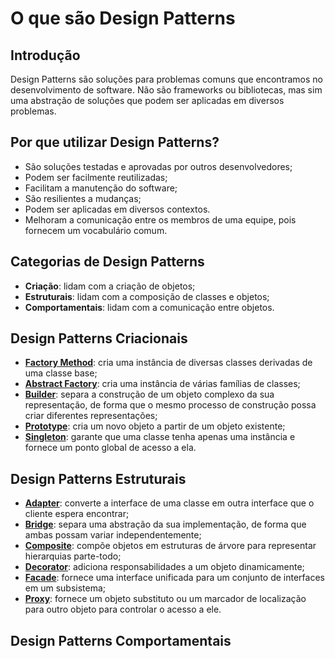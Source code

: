 # O que são Design Patterns

## Introdução

Design Patterns são soluções para problemas comuns que encontramos no desenvolvimento de software. Não são frameworks ou bibliotecas, mas sim uma abstração de soluções que podem ser aplicadas em diversos problemas.

## Por que utilizar Design Patterns?

* São soluções testadas e aprovadas por outros desenvolvedores;
* Podem ser facilmente reutilizadas;
* Facilitam a manutenção do software;
* São resilientes a mudanças;
* Podem ser aplicadas em diversos contextos.
* Melhoram a comunicação entre os membros de uma equipe, pois fornecem um vocabulário comum.

## Categorias de Design Patterns

* **Criação**: lidam com a criação de objetos;
* **Estruturais**: lidam com a composição de classes e objetos;
* **Comportamentais**: lidam com a comunicação entre objetos.

## Design Patterns Criacionais

* [**Factory Method**](/design_patterns/creational/factory_method): cria uma instância de diversas classes derivadas de uma classe base;
* [**Abstract Factory**](/design_patterns/creational/abstract_factory): cria uma instância de várias famílias de classes;
* [**Builder**](/design_patterns/creational/builder): separa a construção de um objeto complexo da sua representação, de forma que o mesmo processo de construção possa criar diferentes representações;
* [**Prototype**](/design_patterns/creational/prototype): cria um novo objeto a partir de um objeto existente;
* [**Singleton**](/design_patterns/creational/singleton): garante que uma classe tenha apenas uma instância e fornece um ponto global de acesso a ela.


## Design Patterns Estruturais

* [**Adapter**](/design_patterns/structural/adapter): converte a interface de uma classe em outra interface que o cliente espera encontrar;
* [**Bridge**](/design_patterns/structural/bridge): separa uma abstração da sua implementação, de forma que ambas possam variar independentemente;
* [**Composite**](/design_patterns/structural/composite): compõe objetos em estruturas de árvore para representar hierarquias parte-todo;
* [**Decorator**](/design_patterns/structural/decorator): adiciona responsabilidades a um objeto dinamicamente;
* [**Facade**](/design_patterns/structural/facade): fornece uma interface unificada para um conjunto de interfaces em um subsistema;
* [**Proxy**](/design_patterns/structural/proxy): fornece um objeto substituto ou um marcador de localização para outro objeto para controlar o acesso a ele.

## Design Patterns Comportamentais